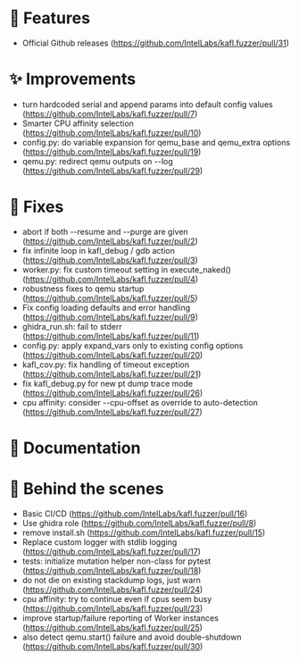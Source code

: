 # 🌟 Features

- Official Github releases (https://github.com/IntelLabs/kafl.fuzzer/pull/31)

# ✨ Improvements

- turn hardcoded serial and append params into default config values (https://github.com/IntelLabs/kafl.fuzzer/pull/7)
- Smarter CPU affinity selection (https://github.com/IntelLabs/kafl.fuzzer/pull/10)
- config.py: do variable expansion for qemu_base and qemu_extra options (https://github.com/IntelLabs/kafl.fuzzer/pull/19)
- qemu.py: redirect qemu outputs on --log (https://github.com/IntelLabs/kafl.fuzzer/pull/29)

# 🔧 Fixes

- abort if both --resume and --purge are given (https://github.com/IntelLabs/kafl.fuzzer/pull/2)
- fix infinite loop in kafl_debug / gdb action (https://github.com/IntelLabs/kafl.fuzzer/pull/3)
- worker.py: fix custom timeout setting in execute_naked() (https://github.com/IntelLabs/kafl.fuzzer/pull/4)
- robustness fixes to qemu startup (https://github.com/IntelLabs/kafl.fuzzer/pull/5)
- Fix config loading defaults and error handling (https://github.com/IntelLabs/kafl.fuzzer/pull/9)
- ghidra_run.sh: fail to stderr (https://github.com/IntelLabs/kafl.fuzzer/pull/11)
- config.py: apply expand_vars only to existing config options (https://github.com/IntelLabs/kafl.fuzzer/pull/20)
- kafl_cov.py: fix handling of timeout exception (https://github.com/IntelLabs/kafl.fuzzer/pull/21)
- fix kafl_debug.py for new pt dump trace mode (https://github.com/IntelLabs/kafl.fuzzer/pull/26)
- cpu affinity: consider --cpu-offset as override to auto-detection (https://github.com/IntelLabs/kafl.fuzzer/pull/27)

# 📖 Documentation

# 🧰 Behind the scenes

- Basic CI/CD (https://github.com/IntelLabs/kafl.fuzzer/pull/16)
- Use ghidra role (https://github.com/IntelLabs/kafl.fuzzer/pull/8)
- remove install.sh (https://github.com/IntelLabs/kafl.fuzzer/pull/15)
- Replace custom logger with stdlib logging (https://github.com/IntelLabs/kafl.fuzzer/pull/17)
- tests: initialize mutation helper non-class for pytest (https://github.com/IntelLabs/kafl.fuzzer/pull/18)
- do not die on existing stackdump logs, just warn (https://github.com/IntelLabs/kafl.fuzzer/pull/24)
- cpu affinity: try to continue even if cpus seem busy (https://github.com/IntelLabs/kafl.fuzzer/pull/23)
- improve startup/failure reporting of Worker instances (https://github.com/IntelLabs/kafl.fuzzer/pull/25)
- also detect qemu.start() failure and avoid double-shutdown (https://github.com/IntelLabs/kafl.fuzzer/pull/30)

